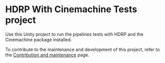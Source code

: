 # HDRP With Cinemachine Tests project

Use this Unity project to run the pipelines tests with HDRP and the Cinemachine package installed.

To contribute to the maintenance and development of this project, refer to the [Contribution and maintenance](../../CONTRIBUTING.md) page.
